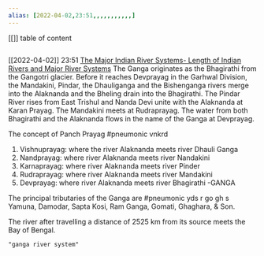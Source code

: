 ```yaml
---
alias: [2022-04-02,23:51,,,,,,,,,,,]
---
```

[[]]
table of content
```toc
```

[[2022-04-02]] 23:51
[The Major Indian River Systems- Length of Indian Rivers and Major River Systems](https://byjus.com/free-ias-prep/major-river-systems-in-india/)
The Ganga originates as the Bhagirathi from the Gangotri glacier.
Before it reaches Devprayag in the Garhwal Division, the Mandakini, Pindar, the Dhauliganga and the Bishenganga rivers merge into the Alaknanda and the Bheling drain into the Bhagirathi.
The Pindar River rises from East Trishul and Nanda Devi unite with the Alaknanda at Karan Prayag. The Mandakini meets at Rudraprayag.
The water from both Bhagirathi and the Alaknanda flows in the name of the Ganga at Devprayag.

The concept of Panch Prayag
#pneumonic vnkrd
1. Vishnuprayag: where the river Alaknanda meets river Dhauli Ganga
2. Nandprayag: where river Alaknanda meets river Nandakini
3. Karnaprayag: where river Alaknanda meets river Pinder
4. Rudraprayag: where river Alaknanda meets river Mandakini
5. Devprayag: where river Alaknanda meets river Bhagirathi -GANGA

The principal tributaries of the Ganga are
#pneumonic yds r go gh s
	Yamuna,
	Damodar,
	Sapta Kosi,
	Ram Ganga,
	Gomati,
	Ghaghara, &
	Son.

The river after travelling a distance of 2525 km from its source meets the Bay of Bengal.
```query
"ganga river system"
```